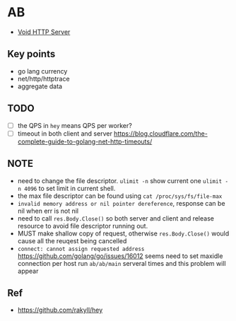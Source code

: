 # AB

- [Void HTTP Server](server)

## Key points 

- go lang currency 
- net/http/httptrace
- aggregate data

## TODO

- [ ] the QPS in `hey` means QPS per worker? 
- [ ] timeout in both client and server https://blog.cloudflare.com/the-complete-guide-to-golang-net-http-timeouts/

## NOTE

- need to change the file descriptor. `ulimit -n` show current one `ulimit -n 4096` to set limit in current shell. 
- the max file descriptor can be found using `cat /proc/sys/fs/file-max`
- `invalid memory address or nil pointer dereference`, response can be nil when err is not nil 
- need to call `res.Body.Close()` so both server and client and release resource to avoid file descriptor running out.
- MUST make shallow copy of request, otherwise `res.Body.Close()` would cause all the reuqest being cancelled
- `connect: cannot assign requested address` https://github.com/golang/go/issues/16012 seems need to set maxidle connection per host
run `ab/ab/main` serveral times and this problem will appear

## Ref 

- https://github.com/rakyll/hey